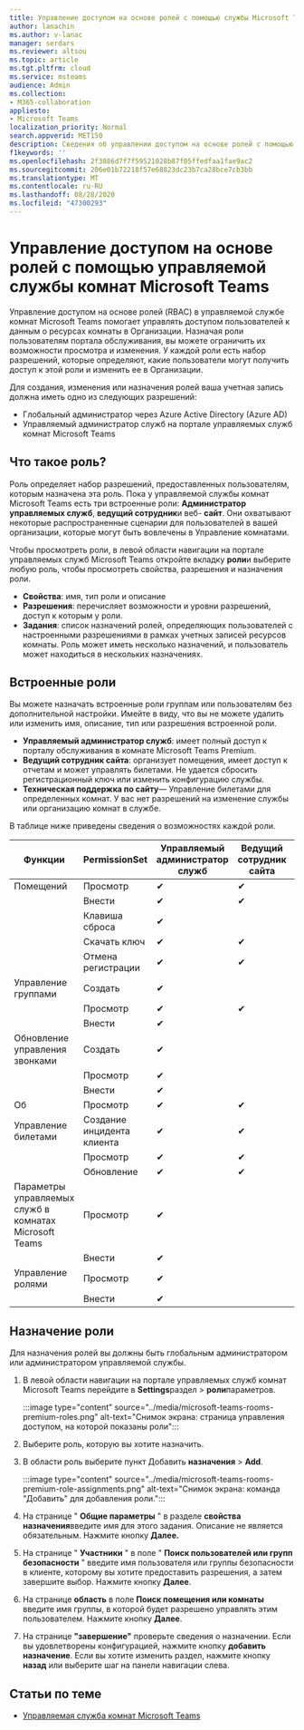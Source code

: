 ```yaml
---
title: Управление доступом на основе ролей с помощью службы Microsoft Teams в комнате Premium
author: lanachin
ms.author: v-lanac
manager: serdars
ms.reviewer: altsou
ms.topic: article
ms.tgt.pltfrm: cloud
ms.service: msteams
audience: Admin
ms.collection:
- M365-collaboration
appliesto:
- Microsoft Teams
localization_priority: Normal
search.appverid: MET150
description: Сведения об управлении доступом на основе ролей с помощью управляемой службы комнат Microsoft Teams.
f1keywords: ''
ms.openlocfilehash: 2f3886d7f7f59521028b87f05ffedfaa1fae9ac2
ms.sourcegitcommit: 206e01b72218f57e68823dc23b7ca28bce7cb3bb
ms.translationtype: MT
ms.contentlocale: ru-RU
ms.lasthandoff: 08/28/2020
ms.locfileid: "47300293"
---
```

# <a name="role-based-access-control-with-the-microsoft-teams-rooms-managed-service"></a>Управление доступом на основе ролей с помощью управляемой службы комнат Microsoft Teams

Управление доступом на основе ролей (RBAC) в управляемой службе комнат Microsoft Teams помогает управлять доступом пользователей к данным о ресурсах комнаты в Организации. Назначая роли пользователям портала обслуживания, вы можете ограничить их возможности просмотра и изменения. У каждой роли есть набор разрешений, которые определяют, какие пользователи могут получить доступ к этой роли и изменить ее в Организации.

Для создания, изменения или назначения ролей ваша учетная запись должна иметь одно из следующих разрешений:

- Глобальный администратор через Azure Active Directory (Azure AD)
- Управляемый администратор служб на портале управляемых служб комнат Microsoft Teams

## <a name="what-is-a-role"></a>Что такое роль?

Роль определяет набор разрешений, предоставленных пользователям, которым назначена эта роль. Пока у управляемой службы комнат Microsoft Teams есть три встроенные роли: **Администратор управляемых служб**, **ведущий сотрудник**и веб- **сайт**. Они охватывают некоторые распространенные сценарии для пользователей в вашей организации, которые могут быть вовлечены в Управление комнатами.

Чтобы просмотреть роли, в левой области навигации на портале управляемых служб Microsoft Teams откройте вкладку **роли**и выберите любую роль, чтобы просмотреть свойства, разрешения и назначения роли.  

- **Свойства**: имя, тип роли и описание
- **Разрешения**: перечисляет возможности и уровни разрешений, доступ к которым у роли.
- **Задания**: список назначений ролей, определяющих пользователей с настроенными разрешениями в рамках учетных записей ресурсов комнаты. Роль может иметь несколько назначений, и пользователь может находиться в нескольких назначениях.

## <a name="built-in-roles"></a>Встроенные роли

Вы можете назначать встроенные роли группам или пользователям без дополнительной настройки. Имейте в виду, что вы не можете удалить или изменить имя, описание, тип или разрешения встроенной роли.

- **Управляемый администратор служб**: имеет полный доступ к порталу обслуживания в комнате Microsoft Teams Premium.
- **Ведущий сотрудник сайта**: организует помещения, имеет доступ к отчетам и может управлять билетами. Не удается сбросить регистрационный ключ или изменить конфигурацию службы.  
- **Техническая поддержка по сайту**— Управление билетами для определенных комнат. У вас нет разрешений на изменение службы или организацию комнат в службе.

В таблице ниже приведены сведения о возможностях каждой роли.

|Функции |PermissionSet |Управляемый администратор служб  |Ведущий сотрудник сайта  |Техническая поддержка по сайту  |
|---------|---------|---------|---------|---------|
|Помещений     |Просмотр        |&#10004;           |&#10004;           |&#10004;  |
|    |Внести         |&#10004;           |&#10004;           |&#10004; |
|    |Клавиша сброса         |&#10004;           |         ||
|    |Скачать ключ         |&#10004;           |&#10004;          |&#10004; |
|    |Отмена регистрации         |&#10004;           |&#10004;           |&#10004; |
|Управление группами   |Создать         |&#10004;           |           ||
|    |Просмотр       |&#10004;          |&#10004;           ||
|    |Внести         |&#10004;           |           ||
|Обновление управления звонками    |Создать         |&#10004;           |           ||
|    |Просмотр         |&#10004;           |           ||
|    |Внести         |&#10004;           |           ||
|Об   |Просмотр        |&#10004;           |&#10004;           ||
|Управление билетами   |Создание инцидента клиента         |&#10004;           |&#10004;           |&#10004;  |
|    |Просмотр         |&#10004;           |&#10004;           |&#10004;  |
|    |Обновление         |&#10004;           |&#10004;           |&#10004;  |
|Параметры управляемых служб в комнатах Microsoft Teams    |Просмотр         |&#10004;           |         ||
|    |Внести        |&#10004;           |         ||
|Управление ролями    |Просмотр         |&#10004;           |         ||
|    |Внести         |&#10004;           |         ||

## <a name="assign-a-role"></a>Назначение роли

Для назначения ролей вы должны быть глобальным администратором или администратором управляемой службы.

1. В левой области навигации на портале управляемых служб комнат Microsoft Teams перейдите в **Settings**раздел  >  **роли**параметров.

    :::image type="content" source="../media/microsoft-teams-rooms-premium-roles.png" alt-text="Снимок экрана: страница управления доступом, на которой показаны роли":::

2. Выберите роль, которую вы хотите назначить.
3. В области роль выберите пункт Добавить **назначения**  >  **Add**.

    :::image type="content" source="../media/microsoft-teams-rooms-premium-role-assignments.png" alt-text="Снимок экрана: команда "Добавить" для добавления роли.":::

4. На странице " **Общие параметры** " в разделе **свойства назначения**введите имя для этого задания. Описание не является обязательным. Нажмите кнопку **Далее.**
5. На странице " **Участники** " в поле " **Поиск пользователей или групп безопасности** " введите имя пользователя или группы безопасности в клиенте, которому вы хотите предоставить разрешения, а затем завершите выбор. Нажмите кнопку **Далее**. 
6. На странице **область** в поле **Поиск помещения или комнаты** введите имя группы, в которой будет разрешено управлять этим пользователем. Нажмите кнопку **Далее**.
7. На странице **"завершение"** проверьте сведения о назначении. Если вы удовлетворены конфигурацией, нажмите кнопку **добавить назначение**. Если вы хотите изменить раздел, нажмите кнопку **назад** или выберите шаг на панели навигации слева.  

## <a name="related-topics"></a>Статьи по теме

- [Управляемая служба комнат Microsoft Teams](microsoft-teams-rooms-premium.md)

